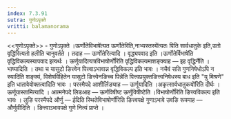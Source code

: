 ```yaml
---
index: 7.3.91
sutra: गुणोऽपृक्ते
vritti: balamanorama
---
```


<<गुणोऽपृक्ते>> - गुणोऽपृक्ते ।ऊर्णोतेविभाषे॑त्यत ऊर्णोतेरिति,नाभ्यस्तस्ये॑त्यतः पिति सार्वधातुके इति,उतो वृद्धि॑रित्यतो हलीति चानुवर्तते । तदाह —  ऊर्णोतेरित्यादि । वृद्ध्यपवाद इति ।ऊर्णोतेर्विभाषे॑ति वृद्धिविकल्पस्यापवाद इत्यर्थः । ऊर्णुयादित्यत्रविभाषोर्णो॑रिति वृद्धिविकल्पमाशङ्क्याह —  इह वृद्धिर्नेति । भाष्यादिति । तथा च यासुटो ङित्त्वेन पित्त्वाऽभावान्न वृद्धिविकल्प इति भावः । नचैवं सति गुणनिषेधोऽपि न स्यादिति शङ्क्यं, विशेषविहितेन यासुटो ङित्त्वेनङिच्च पिन्ने॑ति पित्त्वप्रयुक्तङित्त्वनिषेधस्य बाध इति "यु मिश्रणे" इति धातावेवोक्तत्वादिति भावः । परस्मैपदे आशीर्लिङ्याह —  ऊर्णूयादिति ।अकृत्सार्वधातुकयो॑रिति दीर्घः । ऊर्णूयास्तामित्यादि । आत्मनेपदे लिडआह —  ऊर्णविषीष्ट ऊर्णुविषीष्टेति ।विभाषोर्णो॑रिति ङित्त्वविकल्प इति भावः । लुङि परस्मैपदे और्णु — ईदिति स्थितेविभाषोर्णो॑रिति ङित्त्वपक्षे गुणाऽभावे उवङि रूपमाह —  और्णुवीदिति । ङित्त्वाऽभावपक्षे गुणे नित्यं प्राप्ते । 